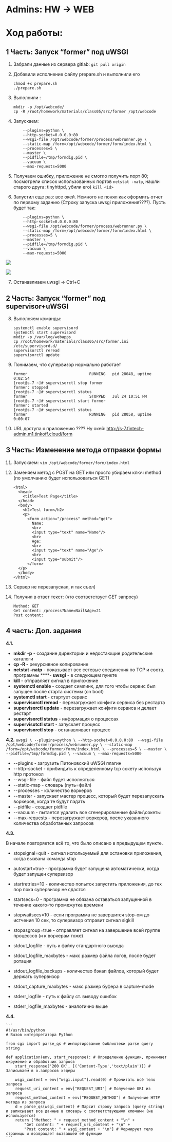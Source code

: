 # Admins: HW → WEB

# Ход работы:
## 1 Часть: Запуск “former” под uWSGI


1. Забрали данные из сервера gitlab: `git pull origin`


2. Добавили исполнение файлу prepare.sh и выполнили его
    ```
    chmod +x prepare.sh
    ./prepare.sh
    ```


3. Выполнили :
	```
    mkdir -p /opt/webcode/
    cp -R /root/homework/materials/class05/src/former /opt/webcode
    ```


4. Запускаем:
    
    ```uwsgi \
        --plugins=python \
        --http-socket=0.0.0.0:80 
        --wsgi-file /opt/webcode/former/process/webrunner.py \
        --static-map /form=/opt/webcode/former/form/index.html \
        --processes=5 \
        --master \
        --pidfile=/tmp/formdig.pid \
        --vacuum \
        --max-requests=5000
    ```


5. Получаем ошибку, приложение не смогло получить порт 80; посмотрели список использованных портов `netstat -natp`, нашли старого друга: tinyhttpd, убили его) `kill <id>`


6. Запустил еще раз: все окей.
  Немного не понял как оформить отчет по первому заданию (Строку запуска uwsgi приложения????). Пусть будет так:
    
    ```uwsgi \
        --plugins=python \
        --http-socket=0.0.0.0:80 
        --wsgi-file /opt/webcode/former/process/webrunner.py \
        --static-map /form=/opt/webcode/former/form/index.html \
        --processes=5 \
        --master \
        --pidfile=/tmp/formdig.pid \
        --vacuum \
        --max-requests=5000
    ```


![](https://d2mxuefqeaa7sj.cloudfront.net/s_92671068C3A0202807075FDEF0E7A127E23C1E94D764E55E74F0CD78CD383F8C_1532461500585_Form.png)

![](https://d2mxuefqeaa7sj.cloudfront.net/s_92671068C3A0202807075FDEF0E7A127E23C1E94D764E55E74F0CD78CD383F8C_1532461528658_Form2.png)



7. Останавлиаем uwsgi → Ctrl+C


## 2 Часть: Запуск “former” под supervisor+uWSGI


8. Выполняем команды:
    ```
    systemctl enable supervisord
    systemctl start supervisord
    mkdir -p /var/log/webapps
    cp /root/homework/materials/class05/src/former.ini /etc/supervisord.d/
    supervisorctl reread
    supervisorctl update
    ```


9. Понимаем, что супервизор нормально работает
    ```[root@s-7 ~]# supervisorctl status
    former                           RUNNING   pid 28048, uptime 0:02:54
    [root@s-7 ~]# supervisorctl stop former
    former: stopped
    [root@s-7 ~]# supervisorctl status
    former                           STOPPED   Jul 24 10:51 PM
    [root@s-7 ~]# supervisorctl start former
    former: started
    [root@s-7 ~]# supervisorctl status
    former                           RUNNING   pid 28058, uptime 0:00:07
	```

10. URL доступа к приложению ????
  Ну окей: http://s-7.fintech-admin.m1.tinkoff.cloud/form



## 3 Часть: Изменение метода отправки формы
11. Запускаем: 
    `vim /opt/webcode/former/form/index.html`


12. Заменяем метод с POST на GET или просто убираем ключ method (по умолчанию будет использоваться GET)
    ```
    <html>
      <head>
        <title>Test Page</title>
      </head>
      <body>
        <h2>Test form</h2>
        <p>
          <form action="/process" method="get">
            Name:
            <br>
            <input type="text" name="Name"/>
            <br>
            Age:
            <br>
            <input type="text" name="Age"/>
            <br>
            <input type="submit"/>
          </form>
      </p>
      </body>
    </html>
    ```
    


13. Сервер не перезапускал, и так съел)


14. Получил в ответ текст: (что соответствует GET запросу)
	```
    Method: GET
    Get content: /process?Name=Nail&Age=21
    Post content: 
    ```


## 4 часть: Доп. задания

**4.1.** 

- **mkdir -p** - создание директории и недостающие родительские каталоги
- **cp -R -** рекурсивное копирование
- **netstat -natp** - показывает все сетевые соединения  по TCP и соотв. программы
****- **uwsgi** - в следующем пункте
- **kill** - отправляет сигнал в приложение
- **systemctl enable <serv>** - создает симлинк, для того чтобы сервис был запущен после старта системы (on boot)
- **systemctl start <serv>** - стартует сервис
- **supervisorctl reread** - перезагружает конфиги сервиса без рестарта
- **supervisorctl update** - перезагружает конфиги сервиса и делает рестарт
- **supervisorctl status** - информация о процессах
- **supervisotctl start** - запускает процесс
- **supervisorctl stop** - останавливает процесс

**4.2.**
    ```uwsgi \
        --plugins=python \
        --http-socket=0.0.0.0:80 
        --wsgi-file /opt/webcode/former/process/webrunner.py \
        --static-map /form=/opt/webcode/former/form/index.html \
        --processes=5 \
        --master \
        --pidfile=/tmp/formdig.pid \
        --vacuum \
        --max-requests=5000
    ```
- --plugins - загрузить Питоновский uWSGI плагин
- --http-socket - прибиндить к определенному  tcp сокету используя http протокол
- --wsgi-file - файл будет исполняться 
- --static-map - словарь (путь=файл)
- --processes - количество воркеров
- --master - запускает мастер процесс, который будет перезапускать воркеров, когда те будут падать
- --pidfile - создает pidfile
- --vacuum - пытается удалить все сгенерированные файлы\сокеты
- --max-requests - перезагружает воркеров, после указанного количества обработанных запросов

**4.3.**

В начале повторяется всё то, что было описано в предыдущем пункте.
- stopsignal=quit - сигнал используемый для остановки приложения, когда вызвана команда stop
- autostart=true - программа будет запущена автоматически, когда будет запущен супервизор
- startretries=10 - количество попыток запустить приложения, до тех пор пока супервизор не сдастся
- startsecs=0 - программа не обязана оставаться запущенной в течение какого-то промежутка времени
- stopwaitsecs=10 - если программа не завершится stop-ом до истчения 10 сек, то супервизор  отправит сигнал sigkill
- stopasgroup=true - отправляет сигнал на завершение всей группе процессов (и к воркерам тоже)

- stdout_logfile - путь к файлу стандартного вывода
- stdout_logfile_maxbytes - макс размер файла логов, после будет ротация
- stdout_logfile_backups - количество бэкап файлов, который будет держать супервизор
- stdout_capture_maxbytes - макс размер буфера в capture-mode

- stderr_logfile - путь к файлу ст. выводу ошибок
- stderr_logfile_maxbytes - аналогично выше

**4.4.**

    ```
    #!/usr/bin/python 
    # Вызов интерпретатора Python
    
    from cgi import parse_qs # импортирование библиотеки parse query string
    
    def application(env, start_response): # Определение функции, принимает окружение и обработчик запросв
        start_response('200 OK', [('Content-Type','text/plain')]) # Записываем в о.запросов хэдеры
    
        wsgi_content = env["wsgi.input"].read(0) # Прочитать всё тело запроса 
        request_uri_content = env["REQUEST_URI"] # Получение URI из запроса 
        request_method_content = env["REQUEST_METHOD"] # Получение HTTP метода из запроса
        d = parse_qs(wsgi_content) # Парсит строку запроса (query string) и записывает все данные в словарь с соответствующими ключами (не используется)
        return ["Method: " + request_method_content + "\n" +
            "Get content: " + request_uri_content + "\n" +
            "Post content: " + wsgi_content + "\n"] # Формирует тело страницы и возвращает вызвавшей её функции
    ```
    

